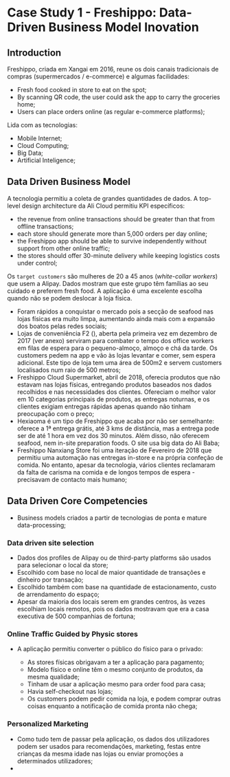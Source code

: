 # Case Study 1 - Freshippo: Data-Driven Business Model Inovation

## Introduction

Freshippo, criada em Xangai em 2016, reune os dois canais tradicionais de compras (supermercados / e-commerce) e algumas facilidades:

- Fresh food cooked in store to eat on the spot;
- By scanning QR code, the user could ask the app to carry the groceries home;
- Users can place orders online (as regular e-commerce platforms);

Lida com as tecnologias:

- Mobile Internet;
- Cloud Computing;
- Big Data;
- Artificial Inteligence;

## Data Driven Business Model

A tecnologia permitiu a coleta de grandes quantidades de dados. A top-level design architecture da Ali Cloud permitiu KPI específicos:

- the revenue from online transactions should be greater than that from offline transactions;
- each store should generate more than 5,000 orders per day online;
- the Freshippo app should be able to survive independently without support from other online traffic;
- the stores should offer 30-minute delivery while keeping logistics costs under control;

Os `target customers` são mulheres de 20 a 45 anos (*white-collar workers*) que usem a Alipay. Dados mostram que este grupo têm famílias ao seu cuidado e preferem fresh food. A aplicação é uma excelente escolha quando não se podem deslocar à loja física.
- Foram rápidos a conquistar o mercado pois a secção de seafood nas lojas físicas era muito limpa, aumentando ainda mais com a expansão dos boatos pelas redes sociais;
- Lojas de conveniência F2 (), aberta pela primeira vez em dezembro de 2017 (ver anexo) serviram para combater o tempo dos office workers em filas de espera para o pequeno-almoço, almoço e chá da tarde. Os customers pedem na app e vão às lojas levantar e comer, sem espera adicional. Este tipo de loja tem uma área de 500m2 e servem customers localisados num raio de 500 metros;
- Freshippo Cloud Supermarket, abril de 2018, oferecia produtos que não estavam nas lojas físicas, entregando produtos baseados nos dados recolhidos e nas necessidades dos clientes. Ofereciam o melhor valor em 10 categorias principais de produtos, as entregas noturnas, e os clientes exigiam entregas rápidas apenas quando não tinham preocupação com o preço;
- Hexiaoma é um tipo de Freshippo que acaba por não ser semelhante: oferece a 1ª entrega grátis, até 3 kms de distância, mas a entrega pode ser de até 1 hora em vez dos 30 minutos. Além disso, não oferecem seafood, nem in-site preparation foods. O site usa big data do Ali Baba;
- Freshippo Nanxiang Store foi uma iteração de Fevereiro de 2018 que permitiu uma automação nas entregas in-store e na própria confeção de comida. No entanto, apesar da tecnologia, vários clientes reclamaram da falta de carisma na comida e de longos tempos de espera - precisavam de contacto mais humano;

## Data Driven Core Competencies

- Business models criados a partir de tecnologias de ponta e mature data-processing;

### Data driven site selection

- Dados dos profiles de Alipay ou de third-party platforms são usados para selecionar o local da store;
- Escolhido com base no local de maior quantidade de transações e dinheiro por transação;
- Escolhido também com base na quantidade de estacionamento, custo de arrendamento do espaço;
- Apesar da maioria dos locais serem em grandes centros, às vezes escolhiam locais remotos, pois os dados mostravam que era a casa executiva de 500 companhias de fortuna;

### Online Traffic Guided by Physic stores

- A aplicação permitiu converter o público do físico para o privado:
    
    - As stores físicas obrigavam a ter a aplicação para pagamento;
    - Modelo físico e online têm o mesmo conjunto de produtos, da mesma qualidade;
    - Tinham de usar a aplicação mesmo para order food para casa;
    - Havia self-checkout nas lojas;
    - Os customers podem pedir comida na loja, e podem comprar outras coisas enquanto a notificação de comida pronta não chega;

### Personalized Marketing

- Como tudo tem de passar pela aplicação, os dados dos utilizadores podem ser usados para recomendações, marketing, festas entre crianças da mesma idade nas lojas ou enviar promoções a determinados utilizadores;
- 
